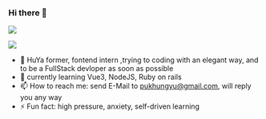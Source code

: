 ### Hi there 👋

 ![](https://komarev.com/ghpvc/?username=trojan0523)
 
 ![](https://github-readme-stats.vercel.app/api?username=trojan0523&show_icons=true&icon_color=199861&count_private=true)

 - 🔭 HuYa former, fontend intern ,trying to coding with an elegant way, and to be a FullStack devloper as soon as possible
 - 🌱 currently learning Vue3, NodeJS, Ruby on rails 
 - 📫 How to reach me: send E-Mail to pukhungyu@gmail.com, will reply you any way
 - ⚡ Fun fact: high pressure, anxiety, self-driven learning 
 
<!--
**Trojan0523/Trojan0523** is a ✨ _special_ ✨ repository because its `README.md` (this file) appears on your GitHub profile.

Here are some ideas to get you started:

- 👯 looking to collaborate on where? i don`t know
- 🤔 I’m looking for help with ...
- 💬 Ask me about ...
- 📫 How to reach me: ...
- 😄 Pronouns: ...
- ⚡ Fun fact: ...
-->
